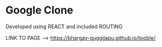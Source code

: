 # Google Clone

Developed using REACT and included ROUTING

LINK TO PAGE --> https://bhargav-guggilapu.github.io/tooble/
